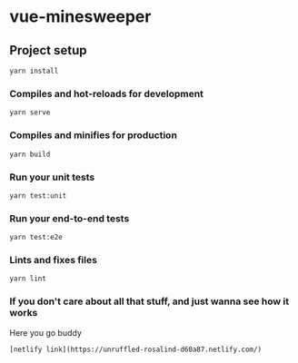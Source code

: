 # vue-minesweeper

## Project setup
```
yarn install
```

### Compiles and hot-reloads for development
```
yarn serve
```

### Compiles and minifies for production
```
yarn build
```

### Run your unit tests
```
yarn test:unit
```

### Run your end-to-end tests
```
yarn test:e2e
```

### Lints and fixes files
```
yarn lint
```

### If you don't care about all that stuff, and just wanna see how it works
Here you go buddy
```
[netlify link](https://unruffled-rosalind-d60a87.netlify.com/)
```